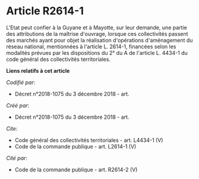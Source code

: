 # Article R2614-1

L'Etat peut confier à la Guyane et à Mayotte, sur leur demande, une partie des attributions de la maîtrise d'ouvrage, lorsque
ces collectivités passent des marchés ayant pour objet la réalisation d'opérations d'aménagement du réseau national,
mentionnées à l'article L. 2614-1, financées selon les modalités prévues par les dispositions du 2° du A de l'article L.
4434-1 du code général des collectivités territoriales.

**Liens relatifs à cet article**

_Codifié par_:

  - Décret n°2018-1075 du 3 décembre 2018 - art.

_Créé par_:

  - Décret n°2018-1075 du 3 décembre 2018 - art.

_Cite_:

  - Code général des collectivités territoriales - art. L4434-1 (V)
  - Code de la commande publique - art. L2614-1 (V)

_Cité par_:

  - Code de la commande publique - art. R2614-2 (V)
